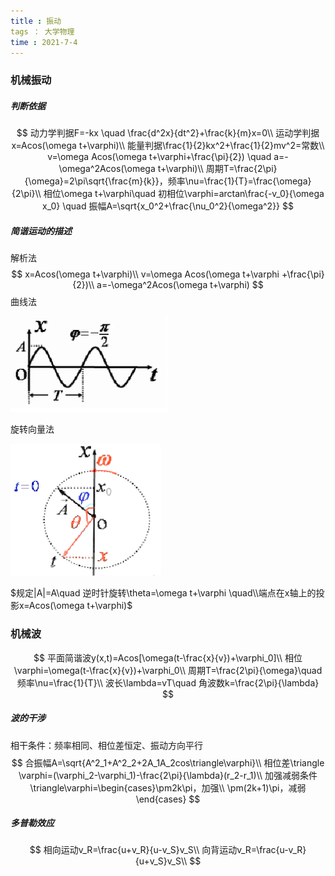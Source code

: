 ```yaml
---
title : 振动
tags ： 大学物理
time : 2021-7-4
---
```




### 机械振动

##### 判断依据

$$
动力学判据F=-kx \quad \frac{d^2x}{dt^2}+\frac{k}{m}x=0\\
运动学判据x=Acos(\omega t+\varphi)\\
能量判据\frac{1}{2}kx^2+\frac{1}{2}mv^2=常数\\
v=\omega Acos(\omega t+\varphi+\frac{\pi}{2}) \quad a=-\omega^2Acos(\omega t+\varphi)\\
周期T=\frac{2\pi}{\omega}=2\pi\sqrt{\frac{m}{k}}，频率\nu=\frac{1}{T}=\frac{\omega}{2\pi}\\
相位\omega t+\varphi\quad 初相位\varphi=arctan\frac{-v_0}{\omega x_0} \quad 振幅A=\sqrt{x_0^2+\frac{\nu_0^2}{\omega^2}}
$$



##### 简谐运动的描述

解析法
$$
x=Acos(\omega t+\varphi)\\
v=\omega Acos(\omega t+\varphi +\frac{\pi}{2})\\
a=-\omega^2Acos(\omega t+\varphi)
$$
曲线法

![image-20210703225559450](.\image-20210703225559450-1626096165875-1626096183896.png)

旋转向量法

![image-20210703225638424](.\image-20210703225638424-1626096163616.png)

$规定|A|=A\quad 逆时针旋转\theta=\omega t+\varphi \quad\\端点在x轴上的投影x=Acos(\omega t+\varphi)$



### 机械波

$$
平面简谐波y(x,t)=Acos[\omega(t-\frac{x}{v})+\varphi_0]\\
相位\varphi=\omega(t-\frac{x}{v})+\varphi_0\\
周期T=\frac{2\pi}{\omega}\quad 频率\nu=\frac{1}{T}\\
波长\lambda=vT\quad 角波数k=\frac{2\pi}{\lambda}
$$



##### 波的干涉

相干条件：频率相同、相位差恒定、振动方向平行
$$
合振幅A=\sqrt{A^2_1+A^2_2+2A_1A_2cos\triangle\varphi}\\
相位差\triangle \varphi=(\varphi_2-\varphi_1)-\frac{2\pi}{\lambda}(r_2-r_1)\\
加强减弱条件\triangle\varphi=\begin{cases}\pm2k\pi，加强\\ \pm(2k+1)\pi，减弱 \end{cases}
$$

##### 多普勒效应

$$
相向运动v_R=\frac{u+v_R}{u-v_S}v_S\\
向背运动v_R=\frac{u-v_R}{u+v_S}v_S\\
$$



